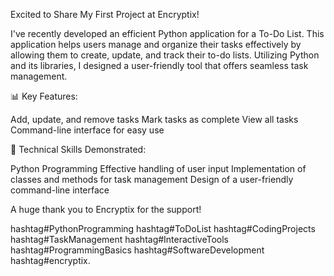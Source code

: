 Excited to Share My First Project at Encryptix! 


I've recently developed an efficient Python application for a To-Do List. This application helps users manage and organize their tasks effectively by allowing them to create, update, and track their to-do lists. Utilizing Python and its libraries, I designed a user-friendly tool that offers seamless task management.


📊 Key Features:


Add, update, and remove tasks
Mark tasks as complete
View all tasks
Command-line interface for easy use


🔧 Technical Skills Demonstrated:


Python Programming
Effective handling of user input
Implementation of classes and methods for task management
Design of a user-friendly command-line interface


A huge thank you to Encryptix for the support!


hashtag#PythonProgramming hashtag#ToDoList hashtag#CodingProjects hashtag#TaskManagement hashtag#InteractiveTools hashtag#ProgrammingBasics hashtag#SoftwareDevelopment hashtag#encryptix.
